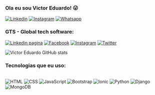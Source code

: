 ### Ola eu sou Victor Eduardo! 😜
[![Linkedin](https://img.shields.io/badge/LinkedIn-0077B5?style=for-the-badge&logo=linkedin&logoColor=white)](https://www.linkedin.com/in/victor-eduardo-dias-gon%C3%A7alves-071422251/)
[![Instagram](https://img.shields.io/badge/Instagram-E4405F?style=for-the-badge&logo=instagram&logoColor=white)](https://www.instagram.com/victor_edu017/)
[![Whatsapp](https://img.shields.io/badge/WhatsApp-25D366?style=for-the-badge&logo=whatsapp&logoColor=white)](https://wa.me//5513996395898)
### GTS - Global tech software:
[![Linkedin pagina](https://img.shields.io/badge/pagina_LinkedIn-0077B5?style=for-the-badge&logo=linkedin&logoColor=white)](https://www.linkedin.com/company/gsc-companies/?viewAsMember=true)
[![Facebook](https://img.shields.io/badge/pagina_Facebook-1877F2?style=for-the-badge&logo=facebook&logoColor=white)](https://www.facebook.com/profile.php?id=61564216276933&locale=pt_BR)
[![Instagram](https://img.shields.io/badge/pagina_Instagram-E4405F?style=for-the-badge&logo=instagram&logoColor=white)](https://www.instagram.com/gsc_companies/)
[![Twitter](https://img.shields.io/badge/Twitter-1DA1F2?style=for-the-badge&logo=twitter&logoColor=white)](https://x.com/CompaniesG81502?t=fGO2pQEHq2IHCRPB4YKOGA&s=09)




![Victor Eduardo GitHub stats](https://github-readme-stats.vercel.app/api?username=victoreduardo21&show_icons=true&theme=radical)

### Tecnologias que eu uso:
<div style="display: inline_blok"><br/>
<img alt="HTML" src="https://img.shields.io/badge/HTML-E34F26?style=for-the-badge&logo=html5&logoColor=white" />
<img alt="CSS" src="https://img.shields.io/badge/CSS-1572B6?style=for-the-badge&logo=css3&logoColor=white" />
<img alt="JavaScript" src="https://img.shields.io/badge/JavaScript-F7DF1E?style=for-the-badge&logo=javascript&logoColor=black" />
<img alt="Bootstrap" src="https://img.shields.io/badge/Bootstrap-563D7C?style=for-the-badge&logo=bootstrap&logoColor=white" />
<img alt="Ionic" src="https://img.shields.io/badge/Ionic-3880FF?style=for-the-badge&logo=ionic&logoColor=white" />
<img alt="Python" src="https://img.shields.io/badge/Python-3776AB?style=for-the-badge&logo=python&logoColor=white" />
<img alt="Django" src="https://img.shields.io/badge/Django-092E20?style=for-the-badge&logo=django&logoColor=white" />
<img alt="MongoDB" src="https://img.shields.io/badge/MongoDB-4EA94B?style=for-the-badge&logo=mongodb&logoColor=white" />
</div><br/>




<!--<div style="display: inline_blok"><br/> 
<img alt="HTML" src="https://img.shields.io/badge/HTML5-E34F26?style=for-the-badge&logo=html5&logoColor=white" />  HTML
<img alt="CSS" src="https://img.shields.io/badge/CSS3-1572B6?style=for-the-badge&logo=css3&logoColor=white" />  CSS
<img alt="JavaScript" src="https://img.shields.io/badge/JavaScript-F7DF1E?style=for-the-badge&logo=javascript&logoColor=black" />  JavaScript
<img alt="Bootstrap" src="https://img.shields.io/badge/Bootstrap-563D7C?style=for-the-badge&logo=bootstrap&logoColor=white" />  Bootstrap
<img alt="PHP" src="https://img.shields.io/badge/PHP-777BB4?style=for-the-badge&logo=php&logoColor=white" />  PHP
<img alt="Node" src="https://img.shields.io/badge/Node.js-43853D?style=for-the-badge&logo=node.js&logoColor=white" />  Node
</div><br/>
-->


